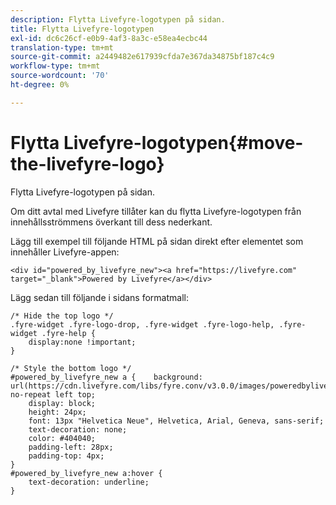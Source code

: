 ```yaml
---
description: Flytta Livefyre-logotypen på sidan.
title: Flytta Livefyre-logotypen
exl-id: dc6c26cf-e0b9-4af3-8a3c-e58ea4ecbc44
translation-type: tm+mt
source-git-commit: a2449482e617939cfda7e367da34875bf187c4c9
workflow-type: tm+mt
source-wordcount: '70'
ht-degree: 0%

---
```


# Flytta Livefyre-logotypen{#move-the-livefyre-logo}

Flytta Livefyre-logotypen på sidan.

Om ditt avtal med Livefyre tillåter kan du flytta Livefyre-logotypen från innehållsströmmens överkant till dess nederkant.

Lägg till exempel till följande HTML på sidan direkt efter elementet som innehåller Livefyre-appen:

```
<div id="powered_by_livefyre_new"><a href="https://livefyre.com" target="_blank">Powered by Livefyre</a></div>
```

Lägg sedan till följande i sidans formatmall:

```
/* Hide the top logo */ 
.fyre-widget .fyre-logo-drop, .fyre-widget .fyre-logo-help, .fyre-widget .fyre-help { 
    display:none !important; 
} 
  
/* Style the bottom logo */ 
#powered_by_livefyre_new a {    background: url(https://cdn.livefyre.com/libs/fyre.conv/v3.0.0/images/poweredbylivefyre.png) no-repeat left top; 
    display: block; 
    height: 24px; 
    font: 13px "Helvetica Neue", Helvetica, Arial, Geneva, sans-serif; 
    text-decoration: none; 
    color: #404040; 
    padding-left: 28px; 
    padding-top: 4px; 
} 
#powered_by_livefyre_new a:hover { 
    text-decoration: underline; 
}
```
